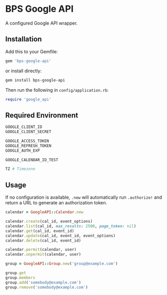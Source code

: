 # BPS Google API

A configured Google API wrapper.

## Installation

Add this to your Gemfile:

```ruby
gem 'bps-google-api'
```

or install directly:

```bash
gem install bps-google-api
```

Then run the following in `config/application.rb`:

```ruby
require 'google_api'
```

## Required Environment

```bash
GOOGLE_CLIENT_ID
GOOGLE_CLIENT_SECRET

GOOGLE_ACCESS_TOKEN
GOOGLE_REFRESH_TOKEN
GOOGLE_AUTH_EXP

GOOGLE_CALENDAR_ID_TEST

TZ # Timezone
```

## Usage

If no configuration is available, `.new` will automatically run `.authorize!`
and return a URL to generate an authorization token.

```ruby
calendar = GoogleAPI::Calendar.new

calendar.create(cal_id, event_options)
calendar.list(cal_id, max_results: 2500, page_token: nil)
calendar.get(cal_id, event_id)
calendar.update(cal_id, event_id, event_options)
calendar.delete(cal_id, event_id)

calendar.permit(calendar, user)
calendar.unpermit(calendar, user)
```

```ruby
group = GoogleAPI::Group.new('group@example.com')

group.get
group.members
group.add('somebody@example.com')
group.remove('somebody@example.com')
```
